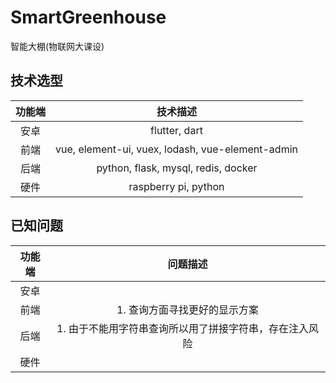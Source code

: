 # SmartGreenhouse
智能大棚(物联网大课设)

## 技术选型

| 功能端 |                     技术描述                     |
| :----: | :----------------------------------------------: |
|  安卓  |                  flutter, dart                   |
|  前端  | vue, element-ui, vuex, lodash, vue-element-admin |
|  后端  |       python, flask, mysql, redis, docker        |
|  硬件  |               raspberry pi, python               |



## 已知问题

| 功能端 |                        问题描述                         |
| :----: | :-----------------------------------------------------: |
|  安卓  |                                                         |
|  前端  |              1. 查询方面寻找更好的显示方案              |
|  后端  | 1. 由于不能用字符串查询所以用了拼接字符串，存在注入风险 |
|  硬件  |                                                         |

